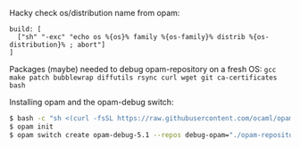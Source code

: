 Hacky check os/distribution name from opam:

```opam
build: [
  ["sh" "-exc" "echo os %{os}% family %{os-family}% distrib %{os-distribution}% ; abort"]
]
```

Packages (maybe) needed to debug opam-repository on a fresh OS:
`gcc make patch bubblewrap diffutils rsync curl wget git ca-certificates bash`

Installing opam and the opam-debug switch:

```bash
$ bash -c "sh <(curl -fsSL https://raw.githubusercontent.com/ocaml/opam/master/shell/install.sh)"
$ opam init
$ opam switch create opam-debug-5.1 --repos debug-opam="./opam-repository" 5.1.0
```
